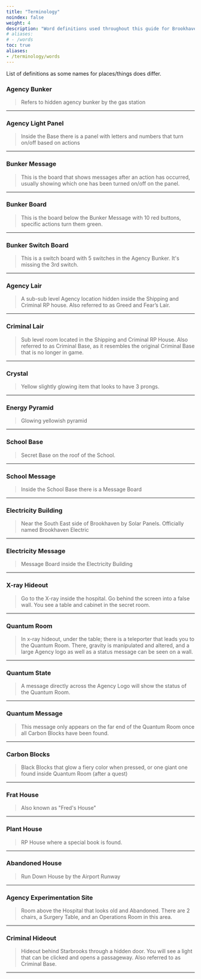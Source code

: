 ```yaml
---
title: "Terminology"
noindex: false
weight: 4
description: "Word definitions used throughout this guide for Brookhaven RP secrets and mysteries."
# aliases:
# - /words
toc: true
aliases:
- /terminology/words
---
```


List of definitions as some names for places/things does differ. 

### Agency Bunker

>Refers to hidden agency bunker by the gas station
---
### Agency Light Panel
>Inside the Base there is a panel with letters and numbers that turn on/off based on actions
---
### Bunker Message
>This is the board that shows messages after an action has occurred, usually showing which one has been turned on/off on the panel.
---
### Bunker Board
>This is the board below the Bunker Message with 10 red buttons, specific actions turn them green.
---
### Bunker Switch Board
>This is a switch board with 5 switches in the Agency Bunker. It's missing the 3rd switch.
---
### Agency Lair
>A sub-sub level Agency location hidden inside the Shipping and Criminal RP house. Also referred to as Greed and Fear’s Lair.
---
### Criminal Lair
>Sub level room located in the Shipping and Criminal RP House. Also referred to as Criminal Base, as it resembles the original Criminal Base that is no longer in game.
---
### Crystal
>Yellow slightly glowing item that looks to have 3 prongs.
---
### Energy Pyramid
>Glowing yellowish pyramid
---
### School Base
>Secret Base on the roof of the School.
---
### School Message
>Inside the School Base there is a Message Board
---
### Electricity Building
>Near the South East side of Brookhaven by Solar Panels.
>Officially named Brookhaven Electric
---
### Electricity Message
>Message Board inside the Electricity Building
---
### X-ray Hideout
>Go to the X-ray inside the hospital. Go behind the screen into a false wall. You see a table and cabinet in the secret room.
---
### Quantum Room
>In x-ray hideout, under the table; there is a teleporter that leads you to the Quantum Room. There, gravity is manipulated and altered, and a large Agency logo as well as a status message can be seen on a wall.
---
### Quantum State
>A message directly across the Agency Logo will show the status of the Quantum Room.
---
### Quantum Message
>This message only appears on the far end of the Quantum Room once all Carbon Blocks have been found.
---
### Carbon Blocks
>Black Blocks that glow a fiery color when pressed, or one giant one found inside Quantum Room (after a quest)
---
### Frat House
>Also known as "Fred's House"
---
### Plant House
>RP House where a special book is found.
---
### Abandoned House
>Run Down House by the Airport Runway
---
### Agency Experimentation Site
>Room above the Hospital that looks old and Abandoned. There are 2 chairs, a Surgery Table, and an Operations Room in this area.
---
### Criminal Hideout
> Hideout behind Starbrooks through a hidden door. You will see a light that can be clicked and opens a passageway. Also referred to as Criminal Base.
---